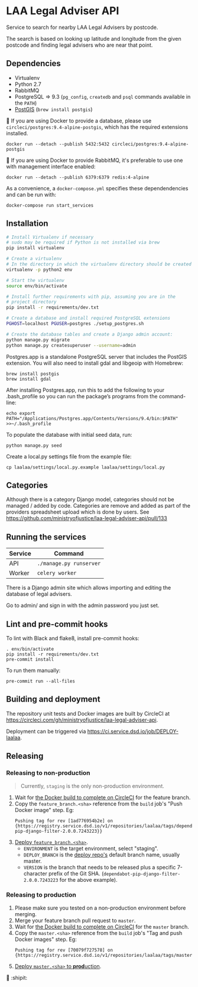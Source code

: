 # LAA Legal Adviser API

Service to search for nearby LAA Legal Advisers by postcode.

The search is based on looking up latitude and longitude from the given postcode and finding legal advisers who are
near that point.

## Dependencies

* Virtualenv
* Python 2.7
* RabbitMQ
* PostgreSQL => 9.3 (`pg_config`, `createdb` and `psql` commands available in the `PATH`)
* [PostGIS](https://postgis.net/) (`brew install postgis`)

:memo: If you are using Docker to provide a database, please use `circleci/postgres:9.4-alpine-postgis`, which has the required extensions installed.

    docker run --detach --publish 5432:5432 circleci/postgres:9.4-alpine-postgis

:memo: If you are using Docker to provide RabbitMQ, it's preferable to use one with management interface enabled:

    docker run --detach --publish 6379:6379 redis:4-alpine

As a convenience, a `docker-compose.yml` specifies these dependendencies and can be run with:

    docker-compose run start_services

## Installation

```sh
# Install Virtualenv if necessary
# sudo may be required if Python is not installed via brew
pip install virtualenv

# Create a virtualenv
# In the directory in which the virtualenv directory should be created
virtualenv -p python2 env

# Start the virtualenv
source env/bin/activate

# Install further requirements with pip, assuming you are in the
# project directory
pip install -r requirements/dev.txt

# Create a database and install required PostgreSQL extensions
PGHOST=localhost PGUSER=postgres ./setup_postgres.sh

# Create the database tables and create a Django admin account:
python manage.py migrate
python manage.py createsuperuser --username=admin
```

Postgres.app is a standalone PostgreSQL server that includes the PostGIS extension. You will also need to install gdal and libgeoip with Homebrew:
```
brew install postgis
brew install gdal
```
After installing Postgres.app, run this to add the following to your .bash_profile so you can run the package’s programs from the command-line: 
```
echo export PATH="/Applications/Postgres.app/Contents/Versions/9.4/bin:$PATH" >>~/.bash_profile
```

To populate the database with initial seed data, run:
```
python manage.py seed
```

Create a local.py settings file from the example file:

```
cp laalaa/settings/local.py.example laalaa/settings/local.py
```

## Categories
Although there is a category Django model, categories should not be managed / added by code.
Categories are remove and added as part of the providers spreadsheet upload which is done by
users. See https://github.com/ministryofjustice/laa-legal-adviser-api/pull/133

## Running the services

| Service | Command |
| --- | --- |
| API | `./manage.py runserver` |
| Worker | `celery worker` |

There is a Django admin site which allows importing and editing the database of legal advisers.

Go to admin/ and sign in with the admin password you just set.

## Lint and pre-commit hooks

To lint with Black and flake8, install pre-commit hooks:
```
. env/bin/activate
pip install -r requirements/dev.txt
pre-commit install
```

To run them manually:
```
pre-commit run --all-files
```

## Building and deployment

The repository unit tests and Docker images are built by CircleCI at https://circleci.com/gh/ministryofjustice/laa-legal-adviser-api.

Deployment can be triggered via https://ci.service.dsd.io/job/DEPLOY-laalaa.

## Releasing

### Releasing to non-production

> Currently, `staging` is the only non-production environment.

1. Wait for [the Docker build to complete on CircleCI](https://circleci.com/gh/ministryofjustice/laa-legal-adviser-api) for the feature branch.
1. Copy the `feature_branch.<sha>` reference from the `build` job's "Push Docker image" step. Eg:
    ```
    Pushing tag for rev [1ad776954b2e] on {https://registry.service.dsd.io/v1/repositories/laalaa/tags/dependabot-pip-django-filter-2.0.0.7243223}}
    ```
1. [Deploy `feature_branch.<sha>`](https://ci.service.dsd.io/view/LaaLaa/job/DEPLOY-laalaa/build?delay=0sec).
    * `ENVIRONMENT` is the target environment, select "staging".
    * `DEPLOY_BRANCH` is the [deploy repo's](https://github.com/ministryofjustice/laalaa-deploy) default branch name, usually master.
    * `VERSION` is the branch that needs to be released plus a specific 7-character prefix of the Git SHA. (`dependabot-pip-django-filter-2.0.0.7243223` for the above example).

### Releasing to production

1. Please make sure you tested on a non-production environment before merging.
1. Merge your feature branch pull request to `master`.
1. Wait for [the Docker build to complete on CircleCI](https://circleci.com/gh/ministryofjustice/laa-legal-adviser-api/tree/master) for the `master` branch.
1. Copy the `master.<sha>` reference from the `build` job's "Tag and push Docker images" step. Eg:
    ```
    Pushing tag for rev [70079f727578] on {https://registry.service.dsd.io/v1/repositories/laalaa/tags/master.9d39b80}
    ```
1. [Deploy `master.<sha>` to **prod**uction](https://ci.service.dsd.io/view/LaaLaa/job/DEPLOY-laalaa/build?delay=0sec).

:tada: :shipit:
